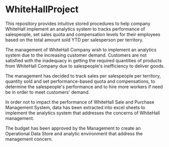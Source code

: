# WhiteHallProject

This repository provides intuitive stored procedures to help company WhiteHall implement an analytics system to tracks performance of salespeople, set sales quota and compensation levels for their employees based on the total amount sold YTD per salesperson per territory.

The management of WhiteHall Company wish to implement an analytics system due to the increasing customer demand. Customers are not satisfied with the inadequacy in getting the required quantities of products from WhiteHall Company due to salespeople's inefficiency to deliver goods.

The management has decided to track sales per salespeople per territory, quantity sold and set performance-based quota and compensations, to determine the salespeople's performance and to hire more workers if need be in order to meet customers' demand.

In order not to impact the performance of WhiteHall Sale and Purchase Management System, data has been extracted into excel sheets to implement the analytics system that addresses the concerns of WhiteHall management.

The budget has been approved by the Management to create an Operational Data Store and analytic environment that address the management concern.
